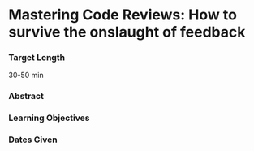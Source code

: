 Mastering Code Reviews: How to survive the onslaught of feedback
==============

### Target Length
30-50 min

### Abstract


### Learning Objectives

### Dates Given